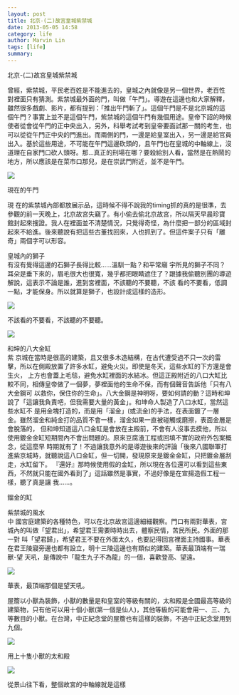 ```yaml
---
layout: post
title: 北京-(二)故宮皇城紫禁城  
date: 2013-05-05 14:58
category: life
author: Marvin Lin
tags: [life]
summary: 
---
```


  
北京-(二)故宮皇城紫禁城  
  
曾經，紫禁城，平民老百姓是不能進去的，皇城之內就像是另一個世界，老百性 對裡面只有猜測。紫禁城最外面的門，叫做「午門」。導遊在這邊也和大家解釋，雖然很多戲劇、影片，都有提到：「推出午門斬了」。這個午門是不是北京城的這 個午門？事實上並不是這個午門，紫禁城的這個午門有幾個用途。皇帝下詔的時候使者從會從午門的正中央出入，另外，科舉考試考到皇帝要面試那一關的考生，也 可以從從午門正中央的門進出。而兩側的門，一邊是給皇室出入，另一邊是給官員出入。基於這些用途，不可能在午門這邊砍頭的，且午門也在皇城的中軸線上，沒 道理在自家門口砍人頭呀。那…真正的刑場在哪？要殺給別人看，當然是在熱鬧的地方，所以應該是在菜市口那兒，是在崇武門附近，並不是午門。  
  
  
  

[![](http://2.bp.blogspot.com/-bBuTkFEB2Co/UYUyK1DdIRI/AAAAAAAAAQI/QelXKiC-TlI/s320/1.jpg)](http://2.bp.blogspot.com/-bBuTkFEB2Co/UYUyK1DdIRI/AAAAAAAAAQI/QelXKiC-TlI/s1600/1.jpg)

  
  

現在的午門

  
現 在的紫禁城內部都放展示品，這時候不得不說我的timing抓的真的是很準，去參觀的前一天晚上，北京故宮失竊了。有小偷去偷北京故宮，所以隔天早晨珍寶 館封起來搜證。我人在裡面並不清楚情況，只覺得奇怪，為什麼把一部分的區域封起來不給進。後來聽說有把這些古董找回來，人也抓到了。但這件案子只有「離 奇」兩個字可以形容。  
  
  
皇城內的獅子  
有沒有覺得這邊的石獅子長得比較……溫馴一點？和平常廟 宇所見的獅子不同？耳朵是垂下來的，眉毛很大也很寬，幾乎都把眼睛遮住了？跟據我偷聽別團的導遊解說，這表示不論是誰，進到宮裡面，不該聽的不要聽，不該 看的不要看，低調一點，才能保身。所以就算是獅子，也設計成這樣的造形。  
  
  

[![](http://1.bp.blogspot.com/-ix2FNQ35tXc/UYUyKzATzNI/AAAAAAAAAQQ/lc9olLdAk54/s320/2.jpg)](http://1.bp.blogspot.com/-ix2FNQ35tXc/UYUyKzATzNI/AAAAAAAAAQQ/lc9olLdAk54/s1600/2.jpg)

不該看的不要看，不該聽的不要聽。

  

[![](http://3.bp.blogspot.com/-xTFmrXA7RhU/UYUyLOiN3WI/AAAAAAAAAQs/IOr3DusgnRk/s320/3.jpg)](http://3.bp.blogspot.com/-xTFmrXA7RhU/UYUyLOiN3WI/AAAAAAAAAQs/IOr3DusgnRk/s1600/3.jpg)

和坤的八大金缸  
紫 京城在當時是很高的建築，且又很多木造結構，在古代遭受過不只一次的雷擊，所以在側殿放置了許多水缸，避免火災。即使是冬天，這些水缸的下方還是會生火， 上方也會蓋上毛毯，避免水缸裡面的水結冰。但這正殿附近的八口大缸比較不同，相傳皇帝做了一個夢，夢裡面他的生命不保，而有個聲音告訴他「只有八大金鋼可 以救你，保住你的生命」。八大金鋼是神明呀，要如何請的動？這時和坤說了「這讓我負責吧，但我需要大量的黃金」。和坤命人製造了八口水缸，當然這些水缸不 是用金塊打造的，而是用「溜金」(或流金)的手法，在表面鍍了一層金。雖然溜金和純金打的品質不會一樣，溜金如果一直被碰觸或磨擦，表面金層是會脫落的， 但和坤知道這八口金缸是會放在主殿前，不會有人沒事去摸他，所以使用鍍金金缸短期間內不會出問題的。原來豆腐渣工程或回填不實的政府外包案概念，從這麼早 時期就有了！不過讓我意外的是導遊後來的評論「後來八國聯軍打進紫京城時，就聽說這八口金缸，但一切開，發現原來是鍍金金缸，只把鍍金層刮走，水缸留下。 『還好』那時候使用假的金缸，所以現在各位還可以看到這些東西，不然就只能在國外看到了」這話雖然是事實，不過好像是在宣揚造假工程一樣，聽了真是讓 我……。  
  
  

鎦金的缸

紫禁城的風水  
中 國宮庭建築的各種特色，可以在北京故宮這邊細細觀察。門口有兩對華表，宮城內的叫做「望君出」，希望君王需要時時出去，體察民情，苦民所民。外面的那一對 叫「望君歸」，希望君王不要在外面太久，也要記得回宮裡面主持國事。華表在君王陵寢旁邊也都有設立，明十三陵這邊也有類似的建築。華表最頂端有一瑞獸-望 天吼，是傳說中「龍生九子不為龍」的一個，喜歡登高、望遠。  
  
  

[![](http://4.bp.blogspot.com/-kMQWFtQwx0s/UYUyLpUSVlI/AAAAAAAAAQk/3vKCxlS2FHk/s320/4.jpg)](http://4.bp.blogspot.com/-kMQWFtQwx0s/UYUyLpUSVlI/AAAAAAAAAQk/3vKCxlS2FHk/s1600/4.jpg)

  
  

華表，最頂端那個是望天吼。

  
屋簷以小獸為裝飾，小獸的數量是和皇室的等級有關的，太和殿是全國最高等級的建築物，只有他可以用十個小獸(第一個是仙人)，其他等級的可能會用一、三、九等數目的小獸。在台灣，中正紀念堂的屋簷也有這樣的裝飾，不過中正紀念堂用到九個。  
  
  
  
  

[![](http://2.bp.blogspot.com/-PDgdRsipS8o/UYUyLvJ9SaI/AAAAAAAAAQc/TI1h2HDy_IY/s320/5.jpg)](http://2.bp.blogspot.com/-PDgdRsipS8o/UYUyLvJ9SaI/AAAAAAAAAQc/TI1h2HDy_IY/s1600/5.jpg)

  
  

用上十隻小獸的太和殿

  
  

[![](http://3.bp.blogspot.com/-rew8P7GbZ-k/UYUyL4JIGaI/AAAAAAAAAQo/MBVVPaCEkGI/s320/6.jpg)](http://3.bp.blogspot.com/-rew8P7GbZ-k/UYUyL4JIGaI/AAAAAAAAAQo/MBVVPaCEkGI/s1600/6.jpg)

  
  

從景山往下看，整個故宮的中軸線就是這樣